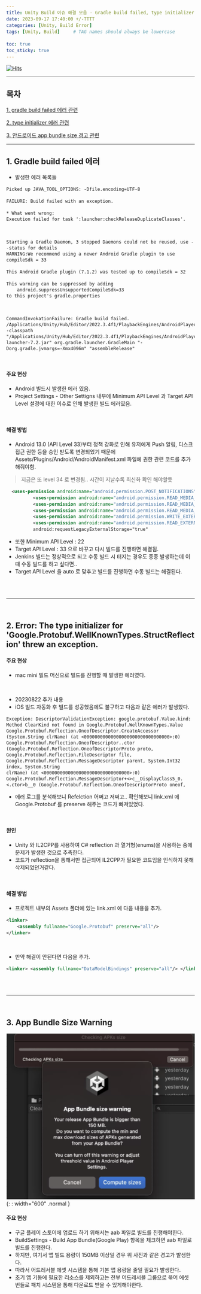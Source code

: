 ```yaml
---
title: Unity Build 이슈 해결 모음 - Gradle build failed, type initializer exception
date: 2023-09-17 17:40:00 +/-TTTT
categories: [Unity, Build Error]
tags: [Unity, Build]     # TAG names should always be lowercase

toc: true
toc_sticky: true
---
```

[![Hits](https://hits.seeyoufarm.com/api/count/incr/badge.svg?url=https%3A%2F%2Fepheria.github.io&count_bg=%2379C83D&title_bg=%23555555&icon=&icon_color=%23E7E7E7&title=views&edge_flat=false)](https://hits.seeyoufarm.com)

---

## 목차

[1. gradle build failed 에러 관련](#1-gradle-build-failed-에러)

[2. type initializer 에러 관련](#2-error-the-type-initializer-for-googleprotobufwellknowntypesstructreflection-threw-an-exception)

[3. 안드로이드 app bundle size 경고 관련 ](#3-app-bundle-size-warning)

---

## 1. Gradle build failed 에러
- 발생한 에러 목록들

```
Picked up JAVA_TOOL_OPTIONS: -Dfile.encoding=UTF-8

FAILURE: Build failed with an exception.

* What went wrong:
Execution failed for task ':launcher:checkReleaseDuplicateClasses'.
```

<br>

```
Starting a Gradle Daemon, 3 stopped Daemons could not be reused, use --status for details
WARNING:We recommend using a newer Android Gradle plugin to use compileSdk = 33

This Android Gradle plugin (7.1.2) was tested up to compileSdk = 32

This warning can be suppressed by adding
    android.suppressUnsupportedCompileSdk=33
to this project's gradle.properties

```

<br>

```
CommandInvokationFailure: Gradle build failed. 
/Applications/Unity/Hub/Editor/2022.3.4f1/PlaybackEngines/AndroidPlayer/OpenJDK/bin/java -classpath "/Applications/Unity/Hub/Editor/2022.3.4f1/PlaybackEngines/AndroidPlayer/Tools/gradle/lib/gradle-launcher-7.2.jar" org.gradle.launcher.GradleMain "-Dorg.gradle.jvmargs=-Xmx4096m" "assembleRelease"
```

<br>

#### 주요 현상
- Android 빌드시 발생한 에러 였음.
- Project Settings - Other Settigns 내부에 Minimum API Level 과 Target API Level 설정에 대한 이슈로 인해 발생한 빌드 에러였음.

<br>

#### 해결 방법
- Android 13.0 (API Level 33)부터 정책 강화로 인해 유저에게 Push 알림, 디스크 접근 권한 등을 승인 받도록 변경되었기 때문에 Assets/Plugins/Android/AndroidManifest.xml 파일에 권한 관련 코드를 추가해줘야함.
> 지금은 또 level 34 로 변경됨.. 시간이 지날수록 최신화 확인 해야할듯

```xml
  <uses-permission android:name="android.permission.POST_NOTIFICATIONS" android:minSdkVersion="33"/>
          <uses-permission android:name="android.permission.READ_MEDIA_IMAGES" android:minSdkVersion="33"/>
          <uses-permission android:name="android.permission.READ_MEDIA_VIDEO" android:minSdkVersion="33"/>
          <uses-permission android:name="android.permission.READ_MEDIA_AUDIO" android:minSdkVersion="33"/>
          <uses-permission android:name="android.permission.WRITE_EXTERNAL_STORAGE" android:maxSdkVersion="32"/>
          <uses-permission android:name="android.permission.READ_EXTERNAL_STORAGE" android:maxSdkVersion="32"/>
          android:requestLegacyExternalStorage="true"
```

- 또한 Minimum API Level : 22
- Target API Level : 33 으로 바꾸고 다시 빌드를 진행하면 해결됨.
- Jenkins 빌드는 정상적으로 되고 수동 빌드 시 터지는 경우도 종종 발생하는데 이때 수동 빌드를 하고 싶다면..
- Target API Level 을 auto 로 맞추고 빌드를 진행하면 수동 빌드는 해결된다.

<br>
<br>

---

<br>

## 2. Error: The type initializer for 'Google.Protobuf.WellKnownTypes.StructReflection' threw an exception.

#### 주요 현상
- mac mini 빌드 머신으로 빌드를 진행할 때 발생한 에러였다.

<br>

- 20230822 추가 내용
- iOS 빌드 자동화 후 빌드를 성공했음에도 불구하고 다음과 같은 에러가 발생핬다.

```
Exception: DescriptorValidationException: google.protobuf.Value.kind: Method ClearKind not found in Google.Protobuf.WellKnownTypes.Value 
Google.Protobuf.Reflection.OneofDescriptor.CreateAccessor (System.String clrName) (at <00000000000000000000000000000000>:0) Google.Protobuf.Reflection.OneofDescriptor..ctor 
(Google.Protobuf.Reflection.OneofDescriptorProto proto, Google.Protobuf.Reflection.FileDescriptor file, Google.Protobuf.Reflection.MessageDescriptor parent, System.Int32 index, System.String 
clrName) (at <00000000000000000000000000000000>:0) Google.Protobuf.Reflection.MessageDescriptor+<>c__DisplayClass5_0.<.ctor>b__0 (Google.Protobuf.Reflection.OneofDescriptorProto oneof, 
```

- 에러 로그를 분석해보니 Refelction 어쩌고 저쩌고.. 확인해보니 link.xml 에 Google.Protobuf 를 preserve 해주는 코드가 빠져있었다.

<br>

#### 원인
- Unity 와 IL2CPP를 사용하여 C# reflection 과 열거형(enums)을 사용하는 중에 문제가 발생한 것으로 추측한다.
- 코드가 reflection을 통해서만 접근되어 IL2CPP가 필요한 코드임을 인식하지 못해 삭제되었던거같다.

<br>

#### 해결 방법
- 프로젝트 내부의 Assets 폴더에 있는 link.xml 에 다음 내용을 추가.

```xml
<linker>
    <assembly fullname="Google.Protobuf" preserve="all"/>
</linker>
```

<br>

- 만약 해결이 안된다면 다음을 추가.

```xml
<linker> <assembly fullname="DataModelBindings" preserve="all"/> </linker>
```

<br>
<br>

---

<br>

## 3. App Bundle Size Warning

![Desktop View](/assets/img/post/unity/unitybuild0201.png){: : width="600" .normal }

#### 주요 현상
- 구글 플레이 스토어에 업로드 하기 위해서는 aab 파일로 빌드를 진행해야한다.
- BuildSettings - Build App Bundle(Google Play) 항목을 체크하면 aab 파일로 빌드를 진행한다.
- 하지만, 여기서 앱 빌드 용량이 150MB 이상일 경우 위 사진과 같은 경고가 발생한다.
- 따라서 어드레서블 에셋 시스템을 통해 기본 앱 용량을 줄일 필요가 발생한다. 
- 초기 앱 기동에 필요한 리소스를 제외하고는 전부 어드레서블 그룹으로 묶어 에셋 번들로 패치 시스템을 통해 다운로드 받을 수 있게해야한다.